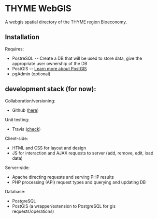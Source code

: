 # THYME WebGIS
A webgis spatial directory of the THYME region Bioeconomy.

## Installation
Requires:
- PostreSQL
-- Create a DB that will be used to store data, give the appropriate user ownership of the DB
- PostGIS
-- [Learn more about PostGIS](http://postgis.net/workshops/postgis-intro/index.html)
- pgAdmin (optional)


## development stack (for now):
Collaboration/versioning:
- Github ([here](https://github.com/serialc/thyme_webgis))

Unit testing:
- Travis ([check](https://travis-ci.com/serialc/thyme_webgis))

Client-side:
- HTML and CSS for layout and design
- JS for interaction and AJAX requests to server (add, remove, edit, load data)

Server-side:
- Apache directing requests and serving PHP results
- PHP processing (API) request types and querying and updating DB

Database:
- PostgreSQL
- PostGIS (a wrapper/extension to PostgreSQL for gis requests/operations)
